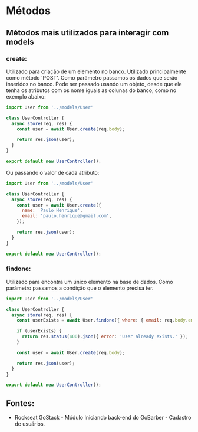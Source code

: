 # Métodos 
## Métodos mais utilizados para interagir com models

### create:
Utilizado para criação de um elemento no banco. Utilizado principalmente como método 'POST'.
Como parâmetro passamos os dados que serão inseridos no banco. 
Pode ser passado usando um objeto, desde que ele tenha os atributos com os nome iguais as colunas do banco, como no exemplo abaixo:
```javascript
import User from '../models/User'

class UserController {
  async store(req, res) {
    const user = await User.create(req.body);

    return res.json(user);
  }
}

export default new UserController();
```

Ou passando o valor de cada atributo: 
```javascript
import User from '../models/User'

class UserController {
  async store(req, res) {
    const user = await User.create({
      name: 'Paulo Henrique',
      email: 'paulo.henrique@gmail.com',
    });

    return res.json(user);
  }
}

export default new UserController();
```

### findone:
Utilizado para encontra um único elemento na base de dados.
Como parâmetro passamos a condição que o elemento precisa ter.
```javascript
import User from '../models/User'

class UserController {
  async store(req, res) {
    const userExists = await User.findone({ where: { email: req.body.email } })

    if (userExists) {
      return res.status(400).json({ error: 'User already exists.' });
    }

    const user = await User.create(req.body);

    return res.json(user);
  }
}

export default new UserController();
```
## Fontes: 
- Rockseat GoStack - Módulo Iniciando back-end do GoBarber - Cadastro de usuários. 